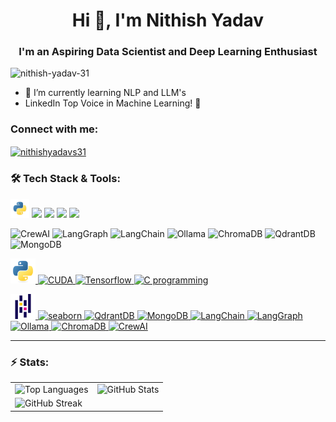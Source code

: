 <h1 align="center">Hi 👋, I'm Nithish Yadav</h1>
<h3 align="center">I'm an Aspiring Data Scientist and Deep Learning Enthusiast</h3>
<p align="left"> <img src="https://komarev.com/ghpvc/?username=nithish-yadav-31&label=Profile%20views&color=0e75b6&style=flat" alt="nithish-yadav-31" /> </p>

- 🌱 I’m currently learning NLP and LLM's
- LinkedIn Top Voice in Machine Learning! 🚀

<h3 align="left">Connect with me:</h3>
<p align="left">
<a href="https://linkedin.com/in/nithishyadavs31" target="blank"><img align="center" src="https://raw.githubusercontent.com/rahuldkjain/github-profile-readme-generator/master/src/images/icons/Social/linked-in-alt.svg" alt="nithishyadavs31" height="30" width="40" /></a>
</p>

<h3 align="left"> 🛠️ Tech Stack & Tools:</h3>

<p align="left">
  <code><img height="30" src="https://raw.githubusercontent.com/github/explore/80688e429a7d4ef2fca1e82350fe8e3517d3494d/topics/python/python.png"></code>
  <code><img height="30" src="https://www.vectorlogo.zone/logos/pytorch/pytorch-icon.svg"></code>
  <code><img height="30" src="https://upload.wikimedia.org/wikipedia/commons/0/05/Scikit_learn_logo_small.svg"></code>
  <code><img height="30" src="https://www.tensorflow.org/images/tf_logo.svg"></code>
    <code><img height="30" src="https://www.nvidia.com/content/dam/en-zz/Solutions/gtc/developer-blog/AI/Deep_Learning_Thumb_720x312.jpg"></code>

</p>

<p align="left">
    <img src="https://www.greghilston.com/post/ai-agents/featured-image.png" alt="CrewAI" width="80" height="30"/>
    <img src="https://langchain-ai.github.io/langgraph/static/wordmark_light.svg" alt="LangGraph" width="40" height="40"/>
   <img src="https://registry.npmmirror.com/@lobehub/icons-static-png/1.19.0/files/dark/langchain.png" alt="LangChain" width="40" height="40"/>
  <img src="https://logowik.com/content/uploads/images/ollama-language-model1721162986.logowik.com.webp" alt="Ollama" width="50" height="40"/>
   <img src="https://www.trychroma.com/_next/static/media/chroma.d840f629.png" alt="ChromaDB" width="60" height="40"/>
    <img src="https://oriondesign.art.br/wp-content/uploads/2024/05/Qdrant.webp" alt="QdrantDB" width="40" height="40"/>
     <img src="https://companieslogo.com/img/orig/MDB_BIG.D-96d632a9.png?t=1720244492" alt="MongoDB" width="110" height="30"/>

</p>

<p align="left">
  <a href="https://www.python.org" target="_blank" rel="noreferrer">
    <img src="https://raw.githubusercontent.com/devicons/devicon/master/icons/python/python-original.svg" alt="python" width="40" height="40"/>
  </a>
  <a href="https://developer.nvidia.com/cuda-toolkit" target="_blank" rel="noreferrer">
    <img src="https://www.svgrepo.com/show/373541/cuda.svg" alt="CUDA" width="40" height="40"/>
  </a>
   <a href="https://www.tensorflow.org/" target="_blank" rel="noreferrer">
    <img src="https://www.tensorflow.org/images/tf_logo.svg" alt="Tensorflow" width="40" height="40"/>
  </a>
  <a href="" target="_blank" rel="noreferrer">
    <img src="https://upload.wikimedia.org/wikipedia/commons/1/19/C_Logo.png" alt="C programming" width="40" height="40"/>
  </a>
</p>

<p align="left">
  <a href="https://pandas.pydata.org/" target="_blank" rel="noreferrer">
    <img src="https://raw.githubusercontent.com/devicons/devicon/2ae2a900d2f041da66e950e4d48052658d850630/icons/pandas/pandas-original.svg" alt="pandas" width="40" height="40"/>
  </a>
  <a href="https://seaborn.pydata.org/" target="_blank" rel="noreferrer">
    <img src="https://seaborn.pydata.org/_images/logo-mark-lightbg.svg" alt="seaborn" width="40" height="40"/>
  </a>
   <a href="https://qdrant.tech/" target="_blank" rel="noreferrer">
    <img src="https://oriondesign.art.br/wp-content/uploads/2024/05/Qdrant.webp" alt="QdrantDB" width="40" height="40"/>
  </a>
   <a href="https://www.mongodb.com/" target="_blank" rel="noreferrer">
    <img src="https://companieslogo.com/img/orig/MDB_BIG.D-96d632a9.png?t=1720244492" alt="MongoDB" width="110" height="30"/>
  </a>

  <a href="https://www.langchain.com/" target="_blank" rel="noreferrer">
    <img src="https://registry.npmmirror.com/@lobehub/icons-static-png/1.19.0/files/dark/langchain.png" alt="LangChain" width="40" height="40"/>
  </a>
  <a href="https://www.langchain.com/langgraph" target="_blank" rel="noreferrer">
    <img src="https://langchain-ai.github.io/langgraph/static/wordmark_light.svg" alt="LangGraph" width="40" height="40"/>
  </a>

   <a href="https://ollama.com/" target="_blank" rel="noreferrer">
    <img src="https://logowik.com/content/uploads/images/ollama-language-model1721162986.logowik.com.webp" alt="Ollama" width="50" height="40"/>
  </a>
  <a href="https://www.trychroma.com/" target="_blank" rel="noreferrer">
    <img src="https://www.trychroma.com/_next/static/media/chroma.d840f629.png" alt="ChromaDB" width="60" height="40"/>
  </a>


  <a href="https://www.crewai.com/" target="_blank" rel="noreferrer">
    <img src="https://www.greghilston.com/post/ai-agents/featured-image.png" alt="CrewAI" width="80" height="30"/>
  </a>

</p>

<hr>
<h3 align="left"> ⚡ Stats:</h3>

<table align="center">
  <tr>
    <td><img src="https://github-readme-stats.vercel.app/api/top-langs?username=nithish-yadav-31&show_icons=true&locale=en&layout=compact" alt="Top Languages" /></td>
    <td><img src="https://github-readme-stats.vercel.app/api?username=nithish-yadav-31&show_icons=true&locale=en" alt="GitHub Stats" /></td>
  </tr>
  <tr>
    <td colspan="2"><img src="https://github-readme-streak-stats.herokuapp.com/?user=nithish-yadav-31&" alt="GitHub Streak" /></td>
  </tr>
</table>
